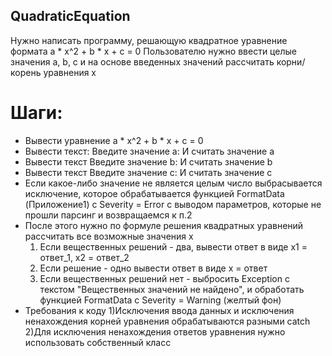 ﻿## QuadraticEquation
Нужно написать программу, решающую квадратное уравнение формата
a * x^2 + b * x + c = 0
Пользователю нужно ввести целые значения a, b, c
и на основе введенных значений рассчитать корни/корень уравнения x
# Шаги:
* Вывести уравнение a * x^2 + b * x + c = 0
* Вывести текст:
  Введите значение a:
  И считать значение a
* Вывести текст
  Введите значение b:
  И считать значение b
* Вывести текст
  Введите значение c:
  И считать значение c
* Если какое-либо значение не является целым число
  выбрасывается исключение, которое обрабатывается функцией FormatData (Приложение1)
  с Severity = Error с выводом параметров, которые не прошли парсинг
  и возвращаемся к п.2
* После этого нужно по формуле решения квадратных уравнений
  рассчитать все возможные значения x
  1) Если вещественных решений - два,
  вывести ответ в виде
  x1 = ответ_1, x2 = ответ_2
  2) Если решение - одно
  вывести ответ в виде
  x = ответ
  3) Если вещественных решений нет - выбросить Exception с текстом "Вещественных значений не найдено",
  и обработать функцией FormatData c Severity = Warning (желтый фон)
* Требования к коду
  1)Исключения ввода данных и исключения ненахождения корней уравнения обрабатываются разными catch
  2)Для исключения ненахождения ответов уравнения нужно использовать собственный класс

